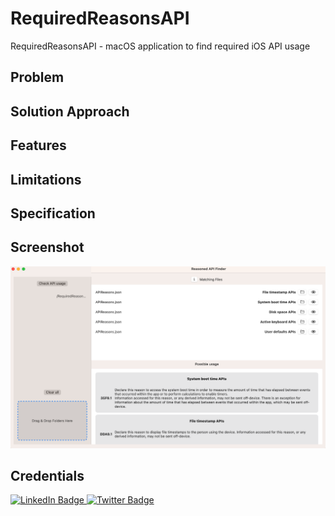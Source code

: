 # RequiredReasonsAPI
RequiredReasonsAPI - macOS application to find required iOS API usage

## Problem

## Solution Approach

## Features

## Limitations

## Specification

## Screenshot
![DemoScreen](DemoScreen.png?raw=true "Optional title")

## Credentials

<div id="badges">
  <a href="https://www.linkedin.com/in/antongubarenko">
    <img src="https://img.shields.io/badge/LinkedIn-blue?style=for-the-badge&logo=linkedin&logoColor=white" alt="LinkedIn Badge"/>
  </a>
  <a href="https://twitter.com/AntonGubarenko">
    <img src="https://img.shields.io/badge/Twitter-blue?style=for-the-badge&logo=twitter&logoColor=white" alt="Twitter Badge"/>
  </a>
</div>



